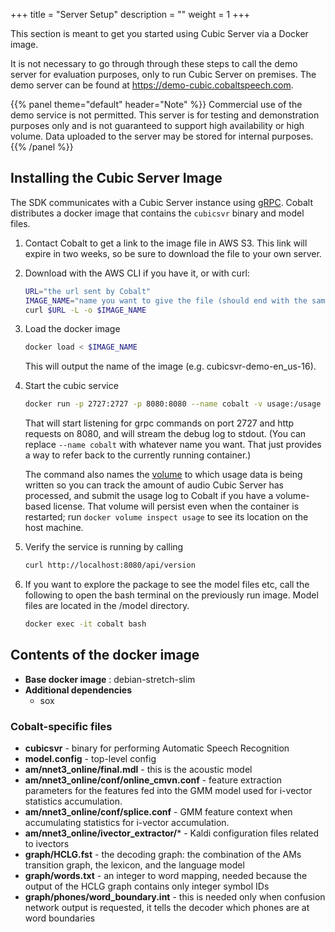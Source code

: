 +++
title = "Server Setup"
description = ""
weight = 1
+++

This section is meant to get you started using Cubic Server via a Docker image.

It is not necessary to go through through these steps to call the demo server for evaluation purposes, only to run Cubic Server on premises.  The demo server can be found at https://demo-cubic.cobaltspeech.com.

{{% panel theme="default" header="Note" %}}
Commercial use of the demo service is not permitted. This server is for testing and demonstration purposes only and is not guaranteed to support high availability or high volume. Data uploaded to the server may be stored for internal purposes.
{{% /panel %}}

## Installing the Cubic Server Image

The SDK communicates with a Cubic Server instance using [gRPC](https://grpc.io).  Cobalt distributes a docker image that contains the `cubicsvr` binary and model files.

<!--more-->

1. Contact Cobalt to get a link to the image file in AWS S3.  This link will expire in two weeks, so be sure to download the file to your own server.

2. Download with the AWS CLI if you have it, or with curl:

    ```bash
    URL="the url sent by Cobalt"
    IMAGE_NAME="name you want to give the file (should end with the same extension as the url, usually bz2)"
    curl $URL -L -o $IMAGE_NAME
    ```

3. Load the docker image

    ```bash
    docker load < $IMAGE_NAME
    ```

    This will output the name of the image (e.g. cubicsvr-demo-en_us-16).

4. Start the cubic service

    ```bash
    docker run -p 2727:2727 -p 8080:8080 --name cobalt -v usage:/usage cubicsvr-demo-en_us-16
    ```

    That will start listening for grpc commands on port 2727 and http requests on 8080, and will stream the debug log to stdout.  (You can replace `--name cobalt` with whatever name you want.  That just provides a way to refer back to the currently running container.) 

    The command also names the [volume](https://docs.docker.com/storage/volumes/) to which usage data is being written so you can track the amount of audio Cubic Server has processed, and submit the usage log to Cobalt if you have a volume-based license. That volume will persist even when the container is restarted; run `docker volume inspect usage` to see its location on the host machine.

5. Verify the service is running by calling

    ```bash
    curl http://localhost:8080/api/version
    ```

6. If you want to explore the package to see the model files etc, call the following to open the bash terminal on the previously run image.  Model files are located in the /model directory.

    ```bash
    docker exec -it cobalt bash
    ```

## Contents of the docker image

- **Base docker image** : debian-stretch-slim
- **Additional dependencies**
  - sox

### Cobalt-specific files

- **cubicsvr** - binary for performing Automatic Speech Recognition
- **model.config** - top-level config
- **am/nnet3_online/final.mdl** - this is the acoustic model
- **am/nnet3_online/conf/online_cmvn.conf** - feature extraction parameters for the features fed into the GMM model used for i-vector statistics accumulation.
- **am/nnet3_online/conf/splice.conf** - GMM feature context when accumulating statistics for i-vector accumulation. 
- **am/nnet3_online/ivector_extractor/*** - Kaldi configuration files related to ivectors  
- **graph/HCLG.fst** - the decoding graph: the combination of the AMs transition graph, the lexicon, and the language model
- **graph/words.txt** - an integer to word mapping, needed because the output of the HCLG graph contains only integer symbol IDs
- **graph/phones/word_boundary.int** - this is needed only when confusion network output is requested, it tells the decoder which phones are at word boundaries
